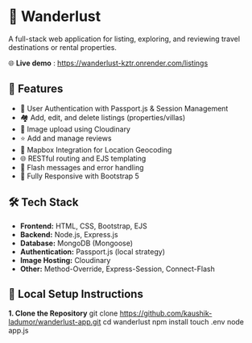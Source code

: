 # 🧭 Wanderlust

A full-stack web application for listing, exploring, and reviewing travel destinations or rental properties.

🌐 **Live demo** : https://wanderlust-kztr.onrender.com/listings

## 🚀 Features

- 🔐 User Authentication with Passport.js & Session Management
- 🏘️ Add, edit, and delete listings (properties/villas)
- 📸 Image upload using Cloudinary
- ⭐ Add and manage reviews
- 📍 Mapbox Integration for Location Geocoding
- 🌐 RESTful routing and EJS templating
- 💬 Flash messages and error handling
- 📱 Fully Responsive with Bootstrap 5

## 🛠️ Tech Stack

- **Frontend:** HTML, CSS, Bootstrap, EJS
- **Backend:** Node.js, Express.js
- **Database:** MongoDB (Mongoose)
- **Authentication:** Passport.js (local strategy)
- **Image Hosting:** Cloudinary
- **Other:** Method-Override, Express-Session, Connect-Flash

## 🔧 Local Setup Instructions

**1. Clone the Repository**
git clone https://github.com/kaushik-ladumor/wanderlust-app.git
cd wanderlust
npm install
touch .env
node app.js
